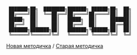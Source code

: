 ```
 ███████╗██╗  ████████╗███████╗ ██████╗██╗  ██╗
 ██╔════╝██║  ╚══██╔══╝██╔════╝██╔════╝██║  ██║
 █████╗  ██║     ██║   █████╗  ██║     ███████║
 ██╔══╝  ██║     ██║   ██╔══╝  ██║     ██╔══██║
 ███████╗███████╗██║   ███████╗╚██████╗██║  ██║
 ╚══════╝╚══════╝╚═╝   ╚══════╝ ╚═════╝╚═╝  ╚═╝
```
[Новая методичка](https://drive.google.com/file/d/1-NEHFMMFv3kbUszpYZo41cb0wyi-f24I/view?usp=drive_link)  / 
[Старая методичка](https://cran.r-project.org/web/packages/ags/ags.pdf)
